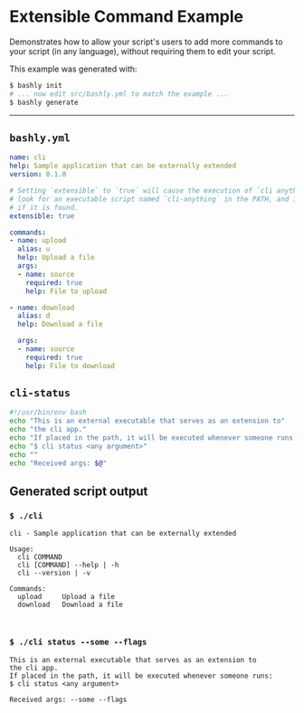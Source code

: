 # Extensible Command Example

Demonstrates how to allow your script's users to add more commands to your
script (in any language), without requiring them to edit your script.

This example was generated with:

```bash
$ bashly init
# ... now edit src/bashly.yml to match the example ...
$ bashly generate
```

<!-- include: cli-status -->

-----

## `bashly.yml`

```yaml
name: cli
help: Sample application that can be externally extended
version: 0.1.0

# Setting `extensible` to `true` will cause the execution of `cli anything` to
# look for an executable script named `cli-anything` in the PATH, and invoke it
# if it is found.
extensible: true

commands:
- name: upload
  alias: u
  help: Upload a file
  args:
  - name: source
    required: true
    help: File to upload

- name: download
  alias: d
  help: Download a file

  args:
  - name: source
    required: true
    help: File to download
```

## `cli-status`

```bash
#!/usr/bin/env bash
echo "This is an external executable that serves as an extension to"
echo "the cli app."
echo "If placed in the path, it will be executed whenever someone runs:"
echo "$ cli status <any argument>"
echo ""
echo "Received args: $@"
```


## Generated script output

### `$ ./cli`

```shell
cli - Sample application that can be externally extended

Usage:
  cli COMMAND
  cli [COMMAND] --help | -h
  cli --version | -v

Commands:
  upload     Upload a file
  download   Download a file



```

### `$ ./cli status --some --flags`

```shell
This is an external executable that serves as an extension to
the cli app.
If placed in the path, it will be executed whenever someone runs:
$ cli status <any argument>

Received args: --some --flags


```




